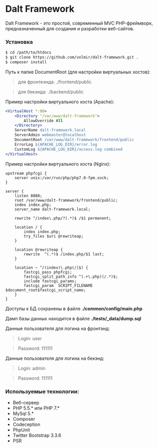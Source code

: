 Dalt Framework
==============

Dalt Framework - это простой, современный MVC PHP-фреймворк, предназначенный 
для создания и разработки веб-сайтов. 

### Установка

```sh
$ cd /path/to/htdocs
$ git clone https://github.com/volmir/dalt-framework.git .
$ composer install
```

Путь к папке DocumentRoot (для настройки виртуальных хостов):

>для фронтеэнда: ./frontend/public

>для бекэнда: ./backend/public

Пример настройки виртуального хоста (Apache):

```apache
<VirtualHost *:80>
    <Directory "/var/www/dalt-framework">
        AllowOverride All
    </Directory>
    ServerName dalt-framework.local
    ServerAdmin webmaster@localhost
    DocumentRoot /var/www/dalt-framework/frontend/public
    ErrorLog ${APACHE_LOG_DIR}/error.log
    CustomLog ${APACHE_LOG_DIR}/access.log combined
</VirtualHost>
```

Пример настройки виртуального хоста (Nginx):

```nginx
upstream phpfcgi {
    server unix:/var/run/php/php7.0-fpm.sock;
}

server {
    listen 8080;
    root /var/www/dalt-framework/frontend/public;
    index index.php;
    server_name dalt-framework.local;

    rewrite ^/index\.php/?(.*)$ /$1 permanent;

    location / {
        index index.php;
        try_files $uri @rewriteap;
    }

    location @rewriteap {
        rewrite  ^(.*)$ /index.php/$1 last;
    }

    location ~ ^/(index)\.php(/|$) {
        fastcgi_pass phpfcgi;
        fastcgi_split_path_info ^(.+\.php)(/.*)$;
        include fastcgi_params;
        fastcgi_param  SCRIPT_FILENAME $document_root$fastcgi_script_name;
    }
}
```

Доступы к БД сохранены в файле **./common/config/main.php**

Дамп базы данных находится в файле **./tests/_data/dump.sql**

Данные пользователя для логина на фронтэнд:

>Login: user

>Password: 111111


Данные пользователя для логина на бекэнд:

>Login: admin

>Password: 111111



### Используемые технологии:

 - Веб-сервер
 - PHP 5.5.* или PHP 7.*
 - MySql 5.*
 - Composer
 - Codeception
 - PhpUnit
 - Twitter Bootstrap 3.3.6
 - PSR
